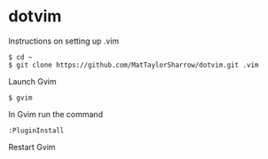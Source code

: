 # dotvim

Instructions on setting up .vim

    $ cd ~
    $ git clone https://github.com/MatTaylorSharrow/dotvim.git .vim

Launch Gvim

    $ gvim

In Gvim run the command

    :PluginInstall

Restart Gvim
